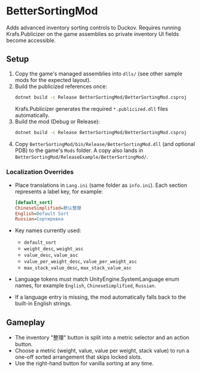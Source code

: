 # BetterSortingMod

Adds advanced inventory sorting controls to Duckov. Requires running Krafs.Publicizer on the game assemblies so private inventory UI fields become accessible.

## Setup

1. Copy the game's managed assemblies into `dlls/` (see other sample mods for the expected layout).
2. Build the publicized references once:
   ```bash
   dotnet build -c Release BetterSortingMod/BetterSortingMod.csproj
   ```
   Krafs.Publicizer generates the required `*.publicized.dll` files automatically.
3. Build the mod (Debug or Release):
   ```bash
   dotnet build -c Release BetterSortingMod/BetterSortingMod.csproj
   ```
4. Copy `BetterSortingMod/bin/Release/BetterSortingMod.dll` (and optional PDB) to the game's `Mods` folder. A copy also lands in `BetterSortingMod/ReleaseExample/BetterSortingMod/`.

### Localization Overrides

- Place translations in `Lang.ini` (same folder as `info.ini`). Each section represents a label key, for example:

  ```ini
  [default_sort]
  ChineseSimplified=默认整理
  English=Default Sort
  Russian=Сортировка
  ```

- Key names currently used:
  - `default_sort`
  - `weight_desc`, `weight_asc`
  - `value_desc`, `value_asc`
  - `value_per_weight_desc`, `value_per_weight_asc`
  - `max_stack_value_desc`, `max_stack_value_asc`

- Language tokens must match UnityEngine.SystemLanguage enum names, for example `English`, `ChineseSimplified`, `Russian`.
- If a language entry is missing, the mod automatically falls back to the built-in English strings.

## Gameplay

- The inventory "整理" button is split into a metric selector and an action button.
- Choose a metric (weight, value, value per weight, stack value) to run a one-off sorted arrangement that skips locked slots.
- Use the right-hand button for vanilla sorting at any time.
